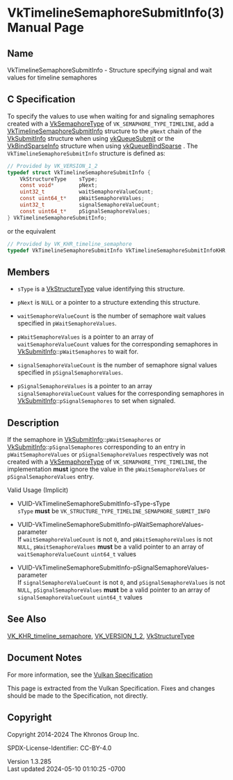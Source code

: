 # VkTimelineSemaphoreSubmitInfo(3) Manual Page

## Name

VkTimelineSemaphoreSubmitInfo - Structure specifying signal and wait
values for timeline semaphores



## <a href="#_c_specification" class="anchor"></a>C Specification

To specify the values to use when waiting for and signaling semaphores
created with a [VkSemaphoreType](https://registry.khronos.org/vulkan/specs/1.3-extensions/man/html/VkSemaphoreType.html) of
`VK_SEMAPHORE_TYPE_TIMELINE`, add a
[VkTimelineSemaphoreSubmitInfo](https://registry.khronos.org/vulkan/specs/1.3-extensions/man/html/VkTimelineSemaphoreSubmitInfo.html)
structure to the `pNext` chain of the [VkSubmitInfo](https://registry.khronos.org/vulkan/specs/1.3-extensions/man/html/VkSubmitInfo.html)
structure when using [vkQueueSubmit](https://registry.khronos.org/vulkan/specs/1.3-extensions/man/html/vkQueueSubmit.html) or the
[VkBindSparseInfo](https://registry.khronos.org/vulkan/specs/1.3-extensions/man/html/VkBindSparseInfo.html) structure when using
[vkQueueBindSparse](https://registry.khronos.org/vulkan/specs/1.3-extensions/man/html/vkQueueBindSparse.html) . The
`VkTimelineSemaphoreSubmitInfo` structure is defined as:

``` c
// Provided by VK_VERSION_1_2
typedef struct VkTimelineSemaphoreSubmitInfo {
    VkStructureType    sType;
    const void*        pNext;
    uint32_t           waitSemaphoreValueCount;
    const uint64_t*    pWaitSemaphoreValues;
    uint32_t           signalSemaphoreValueCount;
    const uint64_t*    pSignalSemaphoreValues;
} VkTimelineSemaphoreSubmitInfo;
```

or the equivalent

``` c
// Provided by VK_KHR_timeline_semaphore
typedef VkTimelineSemaphoreSubmitInfo VkTimelineSemaphoreSubmitInfoKHR;
```

## <a href="#_members" class="anchor"></a>Members

- `sType` is a [VkStructureType](https://registry.khronos.org/vulkan/specs/1.3-extensions/man/html/VkStructureType.html) value identifying
  this structure.

- `pNext` is `NULL` or a pointer to a structure extending this
  structure.

- `waitSemaphoreValueCount` is the number of semaphore wait values
  specified in `pWaitSemaphoreValues`.

- `pWaitSemaphoreValues` is a pointer to an array of
  `waitSemaphoreValueCount` values for the corresponding semaphores in
  [VkSubmitInfo](https://registry.khronos.org/vulkan/specs/1.3-extensions/man/html/VkSubmitInfo.html)::`pWaitSemaphores` to wait for.

- `signalSemaphoreValueCount` is the number of semaphore signal values
  specified in `pSignalSemaphoreValues`.

- `pSignalSemaphoreValues` is a pointer to an array
  `signalSemaphoreValueCount` values for the corresponding semaphores in
  [VkSubmitInfo](https://registry.khronos.org/vulkan/specs/1.3-extensions/man/html/VkSubmitInfo.html)::`pSignalSemaphores` to set when
  signaled.

## <a href="#_description" class="anchor"></a>Description

If the semaphore in [VkSubmitInfo](https://registry.khronos.org/vulkan/specs/1.3-extensions/man/html/VkSubmitInfo.html)::`pWaitSemaphores`
or [VkSubmitInfo](https://registry.khronos.org/vulkan/specs/1.3-extensions/man/html/VkSubmitInfo.html)::`pSignalSemaphores` corresponding
to an entry in `pWaitSemaphoreValues` or `pSignalSemaphoreValues`
respectively was not created with a
[VkSemaphoreType](https://registry.khronos.org/vulkan/specs/1.3-extensions/man/html/VkSemaphoreType.html) of `VK_SEMAPHORE_TYPE_TIMELINE`,
the implementation **must** ignore the value in the
`pWaitSemaphoreValues` or `pSignalSemaphoreValues` entry.

Valid Usage (Implicit)

- <a href="#VUID-VkTimelineSemaphoreSubmitInfo-sType-sType"
  id="VUID-VkTimelineSemaphoreSubmitInfo-sType-sType"></a>
  VUID-VkTimelineSemaphoreSubmitInfo-sType-sType  
  `sType` **must** be `VK_STRUCTURE_TYPE_TIMELINE_SEMAPHORE_SUBMIT_INFO`

- <a
  href="#VUID-VkTimelineSemaphoreSubmitInfo-pWaitSemaphoreValues-parameter"
  id="VUID-VkTimelineSemaphoreSubmitInfo-pWaitSemaphoreValues-parameter"></a>
  VUID-VkTimelineSemaphoreSubmitInfo-pWaitSemaphoreValues-parameter  
  If `waitSemaphoreValueCount` is not `0`, and `pWaitSemaphoreValues` is
  not `NULL`, `pWaitSemaphoreValues` **must** be a valid pointer to an
  array of `waitSemaphoreValueCount` `uint64_t` values

- <a
  href="#VUID-VkTimelineSemaphoreSubmitInfo-pSignalSemaphoreValues-parameter"
  id="VUID-VkTimelineSemaphoreSubmitInfo-pSignalSemaphoreValues-parameter"></a>
  VUID-VkTimelineSemaphoreSubmitInfo-pSignalSemaphoreValues-parameter  
  If `signalSemaphoreValueCount` is not `0`, and
  `pSignalSemaphoreValues` is not `NULL`, `pSignalSemaphoreValues`
  **must** be a valid pointer to an array of `signalSemaphoreValueCount`
  `uint64_t` values

## <a href="#_see_also" class="anchor"></a>See Also

[VK_KHR_timeline_semaphore](https://registry.khronos.org/vulkan/specs/1.3-extensions/man/html/VK_KHR_timeline_semaphore.html),
[VK_VERSION_1_2](https://registry.khronos.org/vulkan/specs/1.3-extensions/man/html/VK_VERSION_1_2.html),
[VkStructureType](https://registry.khronos.org/vulkan/specs/1.3-extensions/man/html/VkStructureType.html)

## <a href="#_document_notes" class="anchor"></a>Document Notes

For more information, see the <a
href="https://registry.khronos.org/vulkan/specs/1.3-extensions/html/vkspec.html#VkTimelineSemaphoreSubmitInfo"
target="_blank" rel="noopener">Vulkan Specification</a>

This page is extracted from the Vulkan Specification. Fixes and changes
should be made to the Specification, not directly.

## <a href="#_copyright" class="anchor"></a>Copyright

Copyright 2014-2024 The Khronos Group Inc.

SPDX-License-Identifier: CC-BY-4.0

Version 1.3.285  
Last updated 2024-05-10 01:10:25 -0700
